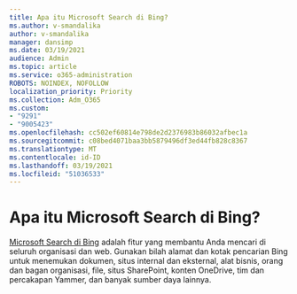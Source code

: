```yaml
---
title: Apa itu Microsoft Search di Bing?
ms.author: v-smandalika
author: v-smandalika
manager: dansimp
ms.date: 03/19/2021
audience: Admin
ms.topic: article
ms.service: o365-administration
ROBOTS: NOINDEX, NOFOLLOW
localization_priority: Priority
ms.collection: Adm_O365
ms.custom:
- "9291"
- "9005423"
ms.openlocfilehash: cc502ef60814e798de2d2376983b86032afbec1a
ms.sourcegitcommit: c08bed4071baa3bb5879496df3ed44fb828c8367
ms.translationtype: MT
ms.contentlocale: id-ID
ms.lasthandoff: 03/19/2021
ms.locfileid: "51036533"
---
```

# <a name="what-is-microsoft-search-in-bing"></a>Apa itu Microsoft Search di Bing?

[Microsoft Search di Bing](https://docs.microsoft.com/deployoffice/microsoft-search-bing#what-is-microsoft-search-in-bing) adalah fitur yang membantu Anda mencari di seluruh organisasi dan web. Gunakan bilah alamat dan kotak pencarian Bing untuk menemukan dokumen, situs internal dan eksternal, alat bisnis, orang dan bagan organisasi, file, situs SharePoint, konten OneDrive, tim dan percakapan Yammer, dan banyak sumber daya lainnya.